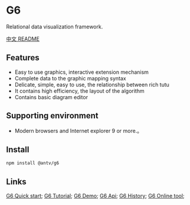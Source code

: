 # G6

Relational data visualization framework.

[中文 README](README-zh_CN)

## Features

* Easy to use graphics, interactive extension mechanism
* Complete data to the graphic mapping syntax
* Delicate, simple, easy to use, the relationship between rich tutu
* It contains high efficiency, the layout of the algorithm
* Contains basic diagram editor

## Supporting environment

* Modern browsers and Internet explorer 9 or more.。

## Install

```bash
npm install @antv/g6
```

## Links

[G6 Quick start](https://antv.alipay.com/g6/doc/index.html);
[G6 Tutorial](https://antv.alipay.com/g6/doc/tutorial/base.html);
[G6 Demo](https://antv.alipay.com/g6/demo/index.html);
[G6 Api](https://antv.alipay.com/g6/api/index.html);
[G6 History](https://antv.alipay.com/g6/doc/history.html);
[G6 Online tool](https://antv.alipay.com/g6/tools/index.html);
